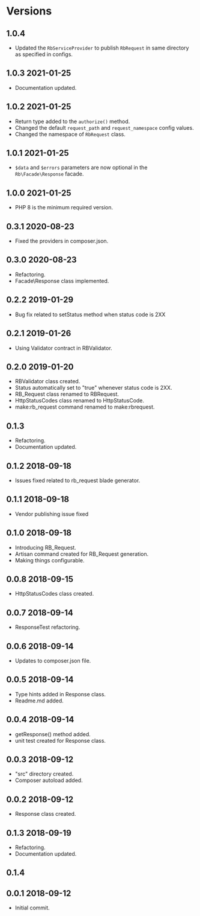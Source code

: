 # Versions

## 1.0.4
* Updated the `RbServiceProvider` to publish `RbRequest` in same directory as specified in configs.

## 1.0.3 2021-01-25
* Documentation updated.

## 1.0.2 2021-01-25
* Return type added to the `authorize()` method.
* Changed the default `request_path` and `request_namespace` config values.
* Changed the namespace of `RbRequest` class.

## 1.0.1 2021-01-25
* `$data` and `$errors` parameters are now optional in the `Rb\Facade\Response` facade.

## 1.0.0 2021-01-25
* PHP 8 is the minimum required version.

## 0.3.1 2020-08-23
* Fixed the providers in composer.json.

## 0.3.0 2020-08-23
* Refactoring.
* Facade\Response class implemented.

## 0.2.2 2019-01-29
* Bug fix related to setStatus method when status code is 2XX

## 0.2.1 2019-01-26
* Using Validator contract in RBValidator.

## 0.2.0 2019-01-20
* RBValidator class created.
* Status automatically set to "true" whenever status code is 2XX.
* RB_Request class renamed to RBRequest.
* HttpStatusCodes class renamed to HttpStatusCode.
* make:rb_request command renamed to make:rbrequest. 

## 0.1.3
* Refactoring.
* Documentation updated.

## 0.1.2 2018-09-18
* Issues fixed related to rb_request blade generator.

## 0.1.1 2018-09-18
* Vendor publishing issue fixed

## 0.1.0 2018-09-18
* Introducing RB_Request.
* Artisan command created for RB_Request generation.
* Making things configurable.

## 0.0.8 2018-09-15
* HttpStatusCodes class created.

## 0.0.7 2018-09-14
* ResponseTest refactoring.

## 0.0.6 2018-09-14
* Updates to composer.json file.

## 0.0.5 2018-09-14
* Type hints added in Response class.
* Readme.md added.

## 0.0.4 2018-09-14
* getResponse() method added.
* unit test created for Response class.

## 0.0.3 2018-09-12
* "src" directory created.
* Composer autoload added.

## 0.0.2 2018-09-12
* Response class created.

## 0.1.3 2018-09-19
* Refactoring.
* Documentation updated.

## 0.1.4

## 0.0.1 2018-09-12
* Initial commit.
